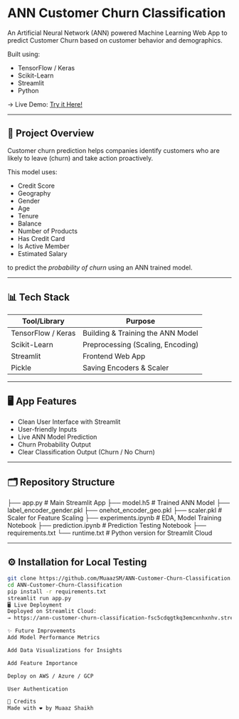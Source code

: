 # ANN Customer Churn Classification

An Artificial Neural Network (ANN) powered Machine Learning Web App to predict Customer Churn based on customer behavior and demographics.

Built using:
- TensorFlow / Keras
- Scikit-Learn
- Streamlit
- Python

→ Live Demo: [Try it Here!](https://ann-customer-churn-classification-fsc5cdqgtkq3emcxnhxnhv.streamlit.app/)

---

## 🚀 Project Overview
Customer churn prediction helps companies identify customers who are likely to leave (churn) and take action proactively.

This model uses:
- Credit Score
- Geography
- Gender
- Age
- Tenure
- Balance
- Number of Products
- Has Credit Card
- Is Active Member
- Estimated Salary

to predict the *probability of churn* using an ANN trained model.

---

## 📊 Tech Stack
| Tool/Library | Purpose |
|--------------|---------|
|TensorFlow / Keras|Building & Training the ANN Model|
|Scikit-Learn|Preprocessing (Scaling, Encoding)|
|Streamlit|Frontend Web App|
|Pickle|Saving Encoders & Scaler|

---

## 🖥️ App Features
- Clean User Interface with Streamlit
- User-friendly Inputs
- Live ANN Model Prediction
- Churn Probability Output
- Clear Classification Output (Churn / No Churn)

---

## 🗂️ Repository Structure
├── app.py # Main Streamlit App 
├── model.h5 # Trained ANN Model 
├── label_encoder_gender.pkl 
├── onehot_encoder_geo.pkl 
├── scaler.pkl # Scaler for Feature Scaling 
├── experiments.ipynb # EDA, Model Training Notebook 
├── prediction.ipynb # Prediction Testing Notebook 
├── requirements.txt 
└── runtime.txt # Python version for Streamlit Cloud


---

## ⚙️ Installation for Local Testing

```bash
git clone https://github.com/MuaazSM/ANN-Customer-Churn-Classification.git
cd ANN-Customer-Churn-Classification
pip install -r requirements.txt
streamlit run app.py
🖥 Live Deployment
Deployed on Streamlit Cloud:
→ https://ann-customer-churn-classification-fsc5cdqgtkq3emcxnhxnhv.streamlit.app/

✨ Future Improvements
Add Model Performance Metrics

Add Data Visualizations for Insights

Add Feature Importance

Deploy on AWS / Azure / GCP

User Authentication

🙌 Credits
Made with ❤️ by Muaaz Shaikh
